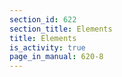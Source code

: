 ```yaml
---
section_id: 622
section_title: Elements
title: Elements
is_activity: true
page_in_manual: 620-8
---
```

